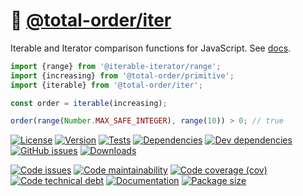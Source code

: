 :roll_of_paper: [@total-order/iter](https://total-order.github.io/iter)
==

Iterable and Iterator comparison functions for JavaScript.
See [docs](https://total-order.github.io/iter/index.html).

```js
import {range} from '@iterable-iterator/range';
import {increasing} from '@total-order/primitive';
import {iterable} from '@total-order/iter';

const order = iterable(increasing);

order(range(Number.MAX_SAFE_INTEGER), range(10)) > 0; // true
```

[![License](https://img.shields.io/github/license/total-order/iter.svg)](https://raw.githubusercontent.com/total-order/iter/main/LICENSE)
[![Version](https://img.shields.io/npm/v/@total-order/iter.svg)](https://www.npmjs.org/package/@total-order/iter)
[![Tests](https://img.shields.io/github/workflow/status/total-order/iter/ci:test?event=push&label=tests)](https://github.com/total-order/iter/actions/workflows/ci:test.yml?query=branch:main)
[![Dependencies](https://img.shields.io/david/total-order/iter.svg)](https://david-dm.org/total-order/iter)
[![Dev dependencies](https://img.shields.io/david/dev/total-order/iter.svg)](https://david-dm.org/total-order/iter?type=dev)
[![GitHub issues](https://img.shields.io/github/issues/total-order/iter.svg)](https://github.com/total-order/iter/issues)
[![Downloads](https://img.shields.io/npm/dm/@total-order/iter.svg)](https://www.npmjs.org/package/@total-order/iter)

[![Code issues](https://img.shields.io/codeclimate/issues/total-order/iter.svg)](https://codeclimate.com/github/total-order/iter/issues)
[![Code maintainability](https://img.shields.io/codeclimate/maintainability/total-order/iter.svg)](https://codeclimate.com/github/total-order/iter/trends/churn)
[![Code coverage (cov)](https://img.shields.io/codecov/c/gh/total-order/iter/main.svg)](https://codecov.io/gh/total-order/iter)
[![Code technical debt](https://img.shields.io/codeclimate/tech-debt/total-order/iter.svg)](https://codeclimate.com/github/total-order/iter/trends/technical_debt)
[![Documentation](https://total-order.github.io/iter/badge.svg)](https://total-order.github.io/iter/source.html)
[![Package size](https://img.shields.io/bundlephobia/minzip/@total-order/iter)](https://bundlephobia.com/result?p=@total-order/iter)
